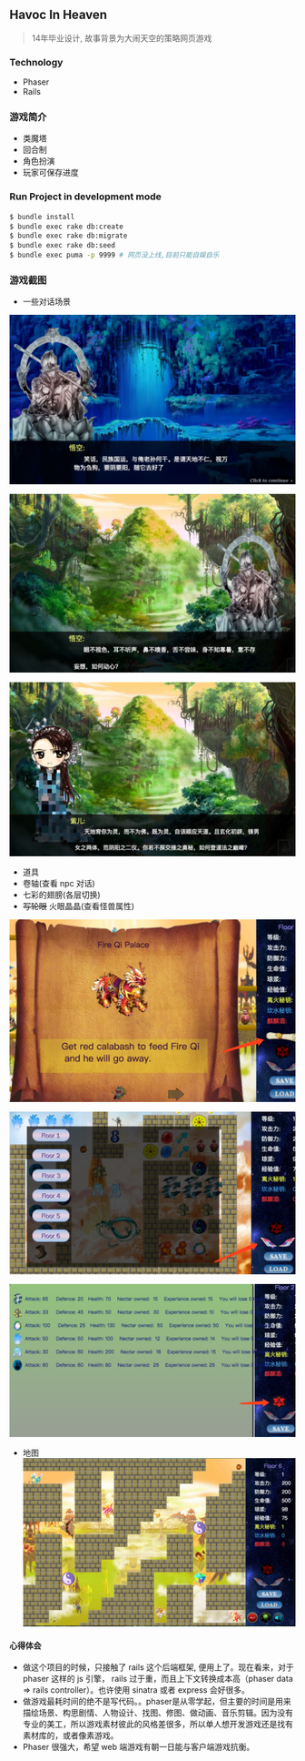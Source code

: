 ## Havoc In Heaven

> 14年毕业设计, 故事背景为大闹天空的策略网页游戏

### Technology
* Phaser
* Rails 

### 游戏简介
* 类魔塔
* 回合制
* 角色扮演
* 玩家可保存进度

### Run Project in development mode

```bash
$ bundle install
$ bundle exec rake db:create
$ bundle exec rake db:migrate
$ bundle exec rake db:seed
$ bundle exec puma -p 9999 # 网页没上线,目前只能自娱自乐
```

### 游戏截图

* 一些对话场景

![alt text](https://github.com/joeeeeey/Havoc-in-Heaven/blob/master/app/assets/images/screenshot/shoot1.png)

![alt text](https://github.com/joeeeeey/Havoc-in-Heaven/blob/master/app/assets/images/screenshot/shoot5.png)

![alt text](https://github.com/joeeeeey/Havoc-in-Heaven/blob/master/app/assets/images/screenshot/shoot7.png)

* 道具
 * 卷轴(查看 npc 对话)
 * 七彩的翅膀(各层切换)
 * ~~写轮眼~~ 火眼晶晶(查看怪兽属性)

![alt text](https://github.com/joeeeeey/Havoc-in-Heaven/blob/master/app/assets/images/screenshot/shoot8.png)

![alt text](https://github.com/joeeeeey/Havoc-in-Heaven/blob/master/app/assets/images/screenshot/shoot3.png)

![alt text](https://github.com/joeeeeey/Havoc-in-Heaven/blob/master/app/assets/images/screenshot/shoot4.png)

* 地图
![alt text](https://github.com/joeeeeey/Havoc-in-Heaven/blob/master/app/assets/images/screenshot/shoot2.png)


#### 心得体会

* 做这个项目的时候，只接触了 rails 这个后端框架, 便用上了。现在看来，对于 phaser 这样的 js 引擎， rails 过于重，而且上下文转换成本高（phaser data => rails controller）。也许使用 sinatra 或者 express 会好很多。
* 做游戏最耗时间的绝不是写代码。。phaser是从零学起，但主要的时间是用来 描绘场景、构思剧情、人物设计、找图、修图、做动画、音乐剪辑。因为没有专业的美工，所以游戏素材彼此的风格差很多，所以单人想开发游戏还是找有素材库的，或者像素游戏。
* Phaser 很强大，希望 web 端游戏有朝一日能与客户端游戏抗衡。
